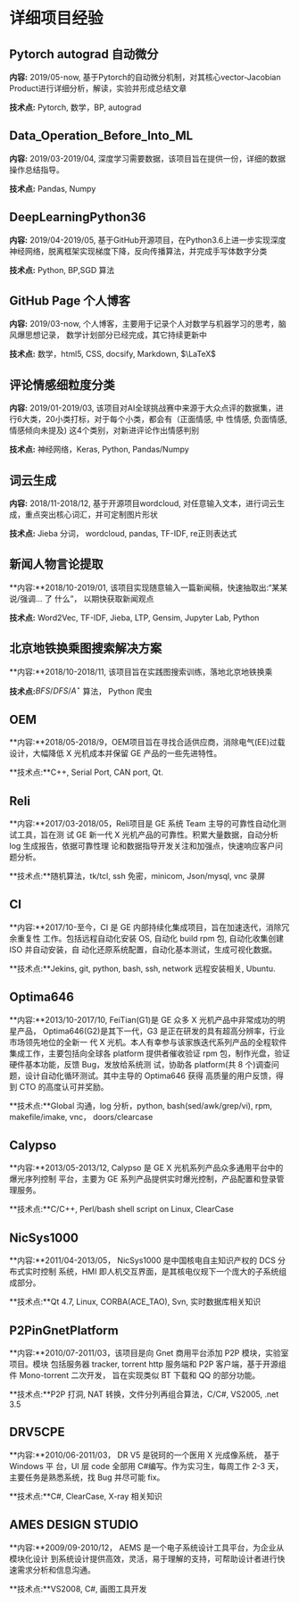 # 详细项目经验

## Pytorch autograd 自动微分 
**内容:** 2019/05-now, 基于Pytorch的自动微分机制，对其核心vector-Jacobian Product进行详细分析，解读，实验并形成总结文章

**技术点:** Pytorch, 数学，BP, autograd

## Data_Operation_Before_Into_ML 
**内容:** 2019/03-2019/04, 深度学习需要数据，该项目旨在提供一份，详细的数据操作总结指导。

**技术点:** Pandas, Numpy

## DeepLearningPython36 
**内容:** 2019/04-2019/05, 基于GitHub开源项目，在Python3.6上进一步实现深度神经网络，脱离框架实现梯度下降，反向传播算法，并完成手写体数字分类

**技术点:** Python, BP,SGD 算法
## GitHub Page 个人博客 
**内容:** 2019/03-now, 个人博客，主要用于记录个人对数学与机器学习的思考，脑风爆思想记录， 数学计划部分已经完成，其它持续更新中

**技术点:** 数学，html5, CSS, docsify, Markdown, $\LaTeX$

## 评论情感细粒度分类 
**内容:** 2019/01-2019/03, 该项目对AI全球挑战赛中来源于大众点评的数据集，进行6大类，20小类打标，对于每个小类，都会有（正面情感, 中
性情感, 负面情感, 情感倾向未提及) 这4个类别，对新进评论作出情感判别

**技术点:** 神经网络，Keras, Python, Pandas/Numpy

## 词云生成 
**内容:** 2018/11-2018/12, 基于开源项目wordcloud, 对任意输入文本，进行词云生成，重点突出核心词汇，并可定制图片形状 

**技术点:** Jieba 分词， wordcloud, pandas, TF-IDF, re正则表达式

## 新闻人物言论提取 
**内容:**2018/10-2019/01, 该项目实现随意输入一篇新闻稿，快速抽取出:“某某 说/强调... 了 什么”， 以期快获取新闻观点

**技术点:** Word2Vec, TF-IDF, Jieba, LTP, Gensim, Jupyter Lab, Python


## 北京地铁换乘图搜索解决方案
**内容:**2018/10-2018/11, 该项目旨在实践图搜索训练，落地北京地铁换乘 

**技术点:**$BFS/DFS/A^\star$ 算法， Python 爬虫


## OEM
**内容:**2018/05-2018/9，OEM项目旨在寻找合适供应商，消除电气(EE)过载设计，大幅降低 X 光机成本并保留 GE 产品的一些先进特性。

**技术点:**C++, Serial Port, CAN port, Qt. 

## Reli
**内容:**2017/03-2018/05，Reli项目是 GE 系统 Team 主导的可靠性自动化测试工具，旨在测 试 GE 新一代 X 光机产品的可靠性。积累大量数据，自动分析 log 生成报告，依据可靠性理 论和数据指导开发关注和加强点，快速响应客户问题分析。

**技术点:**随机算法，tk/tcl, ssh 免密，minicom, Json/mysql, vnc 录屏 

## CI
**内容:**2017/10-至今，CI 是 GE 内部持续化集成项目，旨在加速迭代，消除冗余重复性 工作。包括远程自动化安装 OS, 自动化 build rpm 包, 自动化收集创建 ISO 并自动安装，自 动化还原系统配置，自动化基本测试，生成可视化数据。

**技术点:**Jekins, git, python, bash, ssh, network 远程安装相关, Ubuntu. 

## Optima646
**内容:**2013/10-2017/10, FeiTian(G1)是 GE 众多 X 光机产品中非常成功的明星产品， Optima646(G2)是其下一代，G3 是正在研发的具有超高分辨率，行业市场领先地位的全新一 代 X 光机。本人有幸参与该家族迭代系列产品的全程软件集成工作，主要包括向全球各 platform 提供者催收验证 rpm 包，制作光盘，验证硬件基本功能，反馈 Bug，发放给系统测 试，协助各 platform(共 8 个)调查问题，设计自动化循环测试。其中主导的 Optima646 获得 高质量的用户反馈，得到 CTO 的高度认可并奖励。

**技术点:**Global 沟通，log 分析，python, bash(sed/awk/grep/vi), rpm, makefile/imake, vnc， doors/clearcase

## Calypso
**内容:**2013/05-2013/12, Calypso 是 GE X 光机系列产品众多通用平台中的爆光序列控制 平台，主要为 GE 系列产品提供实时爆光控制，产品配置和登录管理服务。

**技术点:**C/C++, Perl/bash shell script on Linux, ClearCase

## NicSys1000
**内容:**2011/04-2013/05， NicSys1000 是中国核电自主知识产权的 DCS 分布式实时控制 系统，HMI 即人机交互界面，是其核电仪规下一个庞大的子系统组成部分。

**技术点:**Qt 4.7, Linux, CORBA(ACE_TAO), Svn, 实时数据库相关知识 

## P2PinGnetPlatform

**内容:**2010/07-2011/03，该项目是向 Gnet 商用平台添加 P2P 模块，实验室项目。模块 包括服务器 tracker, torrent http 服务端和 P2P 客户端，基于开源组件 Mono-torrent 二次开发， 旨在实现类似 BT 下载和 QQ 的部分功能。

**技术点:**P2P 打洞, NAT 转换，文件分列再组合算法，C/C#, VS2005, .net 3.5 

## DRV5CPE
**内容:**2010/06-2011/03， DR V5 是锐珂的一个医用 X 光成像系统， 基于 Windows 平 台，UI 层 code 全部用 C#编写。作为实习生，每周工作 2-3 天， 主要任务是熟悉系统，找 Bug 并尽可能 fix。

**技术点:**C#, ClearCase, X-ray 相关知识 

## AMES DESIGN STUDIO
**内容:**2009/09-2010/12， AEMS 是一个电子系统设计工具平台，为企业从模块化设计 到系统设计提供高效，灵活，易于理解的支持，可帮助设计者进行快速需求分析和信息沟通。

**技术点:**VS2008, C#, 画图工具开发
